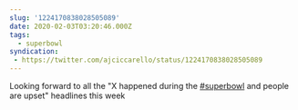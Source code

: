 ```yaml
---
slug: '1224170838028505089'
date: 2020-02-03T03:20:46.000Z
tags:
  - superbowl
syndication:
 - https://twitter.com/ajciccarello/status/1224170838028505089
---
```


Looking forward to all the "X happened during the [#superbowl](/posts/tags/superbowl) and people are upset" headlines this week
